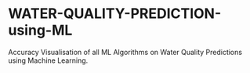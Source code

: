 # WATER-QUALITY-PREDICTION-using-ML
Accuracy Visualisation of all ML Algorithms on Water Quality Predictions using Machine Learning.
